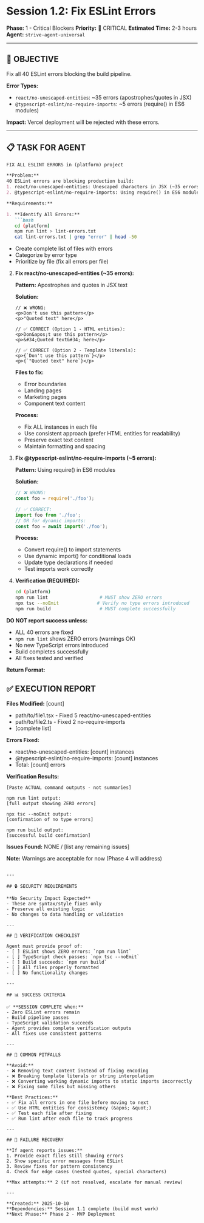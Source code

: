 # Session 1.2: Fix ESLint Errors

**Phase:** 1 - Critical Blockers
**Priority:** 🔴 CRITICAL
**Estimated Time:** 2-3 hours
**Agent:** `strive-agent-universal`

---

## 🎯 OBJECTIVE

Fix all 40 ESLint errors blocking the build pipeline.

**Error Types:**
- `react/no-unescaped-entities`: ~35 errors (apostrophes/quotes in JSX)
- `@typescript-eslint/no-require-imports`: ~5 errors (require() in ES6 modules)

**Impact:** Vercel deployment will be rejected with these errors.

---

## 📋 TASK FOR AGENT

```markdown
FIX ALL ESLINT ERRORS in (platform) project

**Problem:**
40 ESLint errors are blocking production build:
1. react/no-unescaped-entities: Unescaped characters in JSX (~35 errors)
2. @typescript-eslint/no-require-imports: Using require() in ES6 modules (~5 errors)

**Requirements:**

1. **Identify All Errors:**
   ```bash
   cd (platform)
   npm run lint > lint-errors.txt
   cat lint-errors.txt | grep "error" | head -50
   ```
   - Create complete list of files with errors
   - Categorize by error type
   - Prioritize by file (fix all errors per file)

2. **Fix react/no-unescaped-entities (~35 errors):**

   **Pattern:** Apostrophes and quotes in JSX text

   **Solution:**
   ```tsx
   // ❌ WRONG:
   <p>Don't use this pattern</p>
   <p>"Quoted text" here</p>

   // ✅ CORRECT (Option 1 - HTML entities):
   <p>Don&apos;t use this pattern</p>
   <p>&#34;Quoted text&#34; here</p>

   // ✅ CORRECT (Option 2 - Template literals):
   <p>{`Don't use this pattern`}</p>
   <p>{`"Quoted text" here`}</p>
   ```

   **Files to fix:**
   - Error boundaries
   - Landing pages
   - Marketing pages
   - Component text content

   **Process:**
   - Fix ALL instances in each file
   - Use consistent approach (prefer HTML entities for readability)
   - Preserve exact text content
   - Maintain formatting and spacing

3. **Fix @typescript-eslint/no-require-imports (~5 errors):**

   **Pattern:** Using require() in ES6 modules

   **Solution:**
   ```typescript
   // ❌ WRONG:
   const foo = require('./foo');

   // ✅ CORRECT:
   import foo from './foo';
   // OR for dynamic imports:
   const foo = await import('./foo');
   ```

   **Process:**
   - Convert require() to import statements
   - Use dynamic import() for conditional loads
   - Update type declarations if needed
   - Test imports work correctly

4. **Verification (REQUIRED):**
   ```bash
   cd (platform)
   npm run lint                   # MUST show ZERO errors
   npx tsc --noEmit              # Verify no type errors introduced
   npm run build                  # MUST complete successfully
   ```

**DO NOT report success unless:**
- ALL 40 errors are fixed
- `npm run lint` shows ZERO errors (warnings OK)
- No new TypeScript errors introduced
- Build completes successfully
- All fixes tested and verified

**Return Format:**
## ✅ EXECUTION REPORT

**Files Modified:** [count]
- path/to/file1.tsx - Fixed 5 react/no-unescaped-entities
- path/to/file2.ts - Fixed 2 no-require-imports
- [complete list]

**Errors Fixed:**
- react/no-unescaped-entities: [count] instances
- @typescript-eslint/no-require-imports: [count] instances
- Total: [count] errors

**Verification Results:**
```
[Paste ACTUAL command outputs - not summaries]

npm run lint output:
[full output showing ZERO errors]

npx tsc --noEmit output:
[confirmation of no type errors]

npm run build output:
[successful build confirmation]
```

**Issues Found:** NONE / [list any remaining issues]

**Note:** Warnings are acceptable for now (Phase 4 will address)
```

---

## 🔒 SECURITY REQUIREMENTS

**No Security Impact Expected**
- These are syntax/style fixes only
- Preserve all existing logic
- No changes to data handling or validation

---

## 🧪 VERIFICATION CHECKLIST

Agent must provide proof of:
- [ ] ESLint shows ZERO errors: `npm run lint`
- [ ] TypeScript check passes: `npx tsc --noEmit`
- [ ] Build succeeds: `npm run build`
- [ ] All files properly formatted
- [ ] No functionality changes

---

## 📊 SUCCESS CRITERIA

✅ **SESSION COMPLETE when:**
- Zero ESLint errors remain
- Build pipeline passes
- TypeScript validation succeeds
- Agent provides complete verification outputs
- All fixes use consistent patterns

---

## 🚨 COMMON PITFALLS

**Avoid:**
- ❌ Removing text content instead of fixing encoding
- ❌ Breaking template literals or string interpolation
- ❌ Converting working dynamic imports to static imports incorrectly
- ❌ Fixing some files but missing others

**Best Practices:**
- ✅ Fix all errors in one file before moving to next
- ✅ Use HTML entities for consistency (&apos; &quot;)
- ✅ Test each file after fixing
- ✅ Run lint after each file to track progress

---

## 🚨 FAILURE RECOVERY

**If agent reports issues:**
1. Provide exact files still showing errors
2. Show specific error messages from ESLint
3. Review fixes for pattern consistency
4. Check for edge cases (nested quotes, special characters)

**Max attempts:** 2 (if not resolved, escalate for manual review)

---

**Created:** 2025-10-10
**Dependencies:** Session 1.1 complete (build must work)
**Next Phase:** Phase 2 - MVP Deployment
